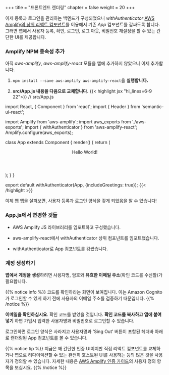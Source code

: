 +++
title = "프론트엔드 렌더링"
chapter = false
weight = 20
+++

이제 등록과 로그인을 관리하는 백엔드가 구성되었으니 _withAuthenticator_ [AWS Amplify의 상위 리액트 컴포넌트](https://aws-amplify.github.io/amplify-js/media/authentication_guide.html#using-components-in-react)를 이용해서 기존 _App_ 컴포넌트를 감싸도록 합니다. 그러면 앱에서 사용자 등록, 확인, 로그인, 로그 아웃, 비밀번호 재설정을 할 수 있는 간단한 UI를 제공합니다.

### Amplify NPM 종속성 추가

아직 *aws-amplify*, *aws-amplify-react* 모듈을 앱에 추가하지 않았으니 이제 추가합니다.

1. `npm install --save aws-amplify aws-amplify-react`을 **실행합니다.**

1. **src/App.js 내용을 다음으로 교체합니다.**
{{< highlight jsx "hl_lines=6-9 22">}}
// src/App.js

import React, { Component } from 'react';
import { Header } from 'semantic-ui-react';

import Amplify from 'aws-amplify';
import aws_exports from './aws-exports';
import { withAuthenticator } from 'aws-amplify-react';
Amplify.configure(aws_exports);


class App extends Component { 
    render() { 
        return (
            <div>
                <Header as='h1'>Hello World!</Header>
            </div>
        );
    }
}

export default withAuthenticator(App, {includeGreetings: true});
{{< /highlight >}}

이제 웹 앱을 살펴보면, 사용자 등록과 로그인 양식을 갖게 되었음을 알 수 있습니다!

### App.js에서 변경한 것들

- AWS Amplify JS 라이브러리를 임포트하고 구성했습니다.

- aws-amplify-react에서 withAuthenticator 상위 컴포넌트를 임포트했습니다.

- withAuthenticator로 App 컴포넌트를 감쌌습니다.

### 계정 생성하기

**앱에서 계정을 생성**하려면 사용자명, 암호와 **유효한 이메일 주소**(확인 코드를 수신할)가 필요합니다.

{{% notice info %}}
코드를 확인하라는 화면이 보여집니다. 이는 Amazon Cognito가 로그인할 수 있게 하기 전에 사용자의 이메일 주소를 검증하기 때문입니다.
{{% /notice %}}

**이메일을 확인하십시요**. 확인 코드를 받았을 것입니다. **확인 코드를 복사하고 앱에 붙여넣기** 하면 가입시 입력한 사용자명과 비밀번호로 로그인할 수 있습니다.

로그인하면 로그인 양식은 사라지고 사용자명과 'Sing Out' 버튼이 포함된 헤더바 아래로 랜더링된 App 컴포넌트를 볼 수 있습니다.

{{% notice tip %}}
지금은 꽤 간단한 인증 UI이지만 직접 리액트 컴포넌트를 교체하거나 앱으로 리다이렉션할 수 있는 완전히 호스트된 UI를 사용하는 등의 많은 것을 사용자가 정의할 수 있습니다. 자세한 내용은 [AWS Amplify 인증 가이드](https://aws.github.io/aws-amplify/media/authentication_guide#customization)의 사용자 정의 항목을 보십시요.
{{% /notice %}}